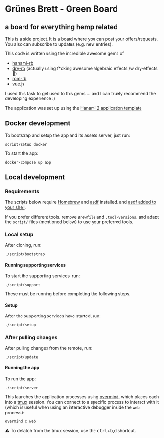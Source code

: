 # Grünes Brett - Green Board

## a board for everything hemp related

This is a side project. It is a board where you can post your offers/requests. You also can subscribe to updates (e.g. new entries).

This code is written using the incredible awesome gems of

* [hanami-rb](https://www.hanamirb.org)
* [dry-rb](https://dry-rb.org) (actually using f*cking awesome algebraic effects /w dry-effects 🦄)
* [rom-rb](https://www.rom-rb.org)
* [vue.js](https://www.vuejs.org)

I used this task to get used to this gems ... and I can truely recommend the developing experience :)

The application was set up using the [Hanami 2 application template](https://github.com/hanami/hanami-2-application-template)

## Docker development

To bootstrap and setup the app and its assets server, just run:

```
script/setup docker
```

To start the app:

```
docker-compose up app
```

## Local development

### Requirements

The scripts below require [Homebrew][brew] and [asdf][asdf] installed, and
[asdf added to your shell][asdf-shell].

If you prefer different tools, remove `Brewfile` and `.tool-versions`, and adapt
the `script/` files (mentioned below) to use your preferred tools.

[brew]: https://brew.sh
[asdf]: https://asdf-vm.com
[asdf-shell]: https://asdf-vm.com/#/core-manage-asdf-vm?id=add-to-your-shell

### Local setup

After cloning, run:

```
./script/bootstrap
```

#### Running supporting services

To start the supporting services, run:

```
./script/support
```

These must be running before completing the following steps.

#### Setup

After the supporting services have started, run:

```
./script/setup
```

### After pulling changes

After pulling changes from the remote, run:

```
./script/update
```

#### Running the app

To run the app:

```
./script/server
```

This launches the application processes using [overmind][overmind], which places
each into a [tmux][tmux] session. You can connect to a specific process to
interact with it (which is useful when using an interactive debugger inside the
`web` process):

```
overmind c web
```

⚠️ To detatch from the tmux session, use the
<kbd>ctrl</kbd>+<kbd>b</kbd>,<kbd>d</kbd> shortcut.

[overmind]: https://github.com/DarthSim/overmind
[tmux]: https://thoughtbot.com/blog/a-tmux-crash-course
